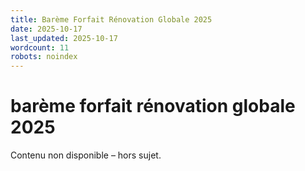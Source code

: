 ```yaml
---
title: Barème Forfait Rénovation Globale 2025
date: 2025-10-17
last_updated: 2025-10-17
wordcount: 11
robots: noindex
---
```


# barème forfait rénovation globale 2025

Contenu non disponible – hors sujet.